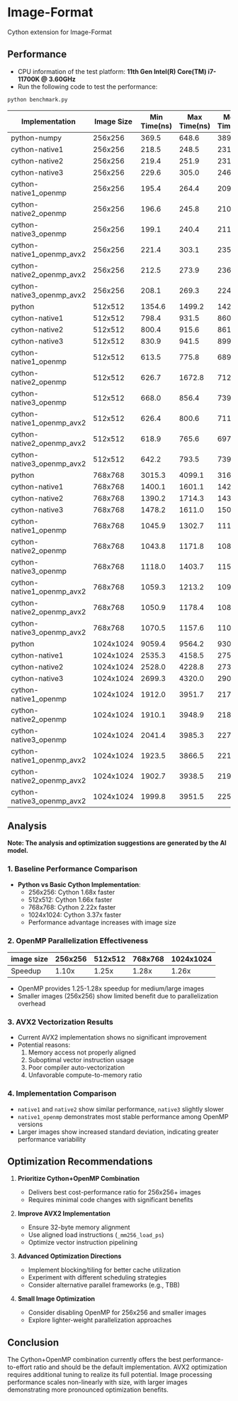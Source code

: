 # Image-Format
Cython extension for Image-Format

## Performance
- CPU information of the test platform: **11th Gen Intel(R) Core(TM) i7-11700K @ 3.60GHz**
- Run the following code to test the performance:
```python
python benchmark.py
```


<div align="center">

| Implementation             | Image Size | Min Time(ns) | Max Time(ns) | Mean Time(ns) | Std Dev(ns) |
|----------------------------|------------|--------------|--------------|---------------|-------------|
| python-numpy               | 256x256    | 369.5        | 648.6        | 389.1         | 28.2        |
| cython-native1             | 256x256    | 218.5        | 248.5        | 231.5         | 7.9         |
| cython-native2             | 256x256    | 219.4        | 251.9        | 231.9         | 7.9         |
| cython-native3             | 256x256    | 229.6        | 305.0        | 246.1         | 14.1        |
| cython-native1_openmp      | 256x256    | 195.4        | 264.4        | 209.7         | 10.9        |
| cython-native2_openmp      | 256x256    | 196.6        | 245.8        | 210.1         | 10.5        |
| cython-native3_openmp      | 256x256    | 199.1        | 240.4        | 211.5         | 8.4         |
| cython-native1_openmp_avx2 | 256x256    | 221.4        | 303.1        | 235.9         | 11.3        |
| cython-native2_openmp_avx2 | 256x256    | 212.5        | 273.9        | 236.7         | 11.9        |
| cython-native3_openmp_avx2 | 256x256    | 208.1        | 269.3        | 224.3         | 12.1        |
| python                     | 512x512    | 1354.6       | 1499.2       | 1425.9        | 26.5        |
| cython-native1             | 512x512    | 798.4        | 931.5        | 860.6         | 17.0        |
| cython-native2             | 512x512    | 800.4        | 915.6        | 861.1         | 15.6        |
| cython-native3             | 512x512    | 830.9        | 941.5        | 899.4         | 17.9        |
| cython-native1_openmp      | 512x512    | 613.5        | 775.8        | 689.5         | 29.3        |
| cython-native2_openmp      | 512x512    | 626.7        | 1672.8       | 712.0         | 101.5       |
| cython-native3_openmp      | 512x512    | 668.0        | 856.4        | 739.8         | 38.5        |
| cython-native1_openmp_avx2 | 512x512    | 626.4        | 800.6        | 711.7         | 39.6        |
| cython-native2_openmp_avx2 | 512x512    | 618.9        | 765.6        | 697.8         | 38.9        |
| cython-native3_openmp_avx2 | 512x512    | 642.2        | 793.5        | 739.0         | 27.9        |
| python                     | 768x768    | 3015.3       | 4099.1       | 3166.6        | 142.2       |
| cython-native1             | 768x768    | 1400.1       | 1601.1       | 1427.1        | 26.6        |
| cython-native2             | 768x768    | 1390.2       | 1714.3       | 1433.7        | 34.6        |
| cython-native3             | 768x768    | 1478.2       | 1611.0       | 1509.8        | 16.7        |
| cython-native1_openmp      | 768x768    | 1045.9       | 1302.7       | 1111.0        | 58.9        |
| cython-native2_openmp      | 768x768    | 1043.8       | 1171.8       | 1087.5        | 27.6        |
| cython-native3_openmp      | 768x768    | 1118.0       | 1403.7       | 1155.2        | 39.7        |
| cython-native1_openmp_avx2 | 768x768    | 1059.3       | 1213.2       | 1097.3        | 30.9        |
| cython-native2_openmp_avx2 | 768x768    | 1050.9       | 1178.4       | 1088.8        | 21.1        |
| cython-native3_openmp_avx2 | 768x768    | 1070.5       | 1157.6       | 1106.0        | 19.0        |
| python                     | 1024x1024  | 9059.4       | 9564.2       | 9300.7        | 152.3       |
| cython-native1             | 1024x1024  | 2535.3       | 4158.5       | 2756.6        | 213.4       |
| cython-native2             | 1024x1024  | 2528.0       | 4228.8       | 2739.2        | 222.6       |
| cython-native3             | 1024x1024  | 2699.3       | 4320.0       | 2904.5        | 210.5       |
| cython-native1_openmp      | 1024x1024  | 1912.0       | 3951.7       | 2179.9        | 256.6       |
| cython-native2_openmp      | 1024x1024  | 1910.1       | 3948.9       | 2181.4        | 262.5       |
| cython-native3_openmp      | 1024x1024  | 2041.4       | 3985.3       | 2277.3        | 240.8       |
| cython-native1_openmp_avx2 | 1024x1024  | 1923.5       | 3866.5       | 2210.1        | 270.8       |
| cython-native2_openmp_avx2 | 1024x1024  | 1902.7       | 3938.5       | 2195.3        | 263.7       |
| cython-native3_openmp_avx2 | 1024x1024  | 1999.8       | 3951.5       | 2257.6        | 246.5       |

</div>

## Analysis

**Note: The analysis and optimization suggestions are generated by the AI model.**

### 1. Baseline Performance Comparison

- **Python vs Basic Cython Implementation**:
  - 256x256: Cython 1.68x faster
  - 512x512: Cython 1.66x faster
  - 768x768: Cython 2.22x faster
  - 1024x1024: Cython 3.37x faster
  - Performance advantage increases with image size

### 2. OpenMP Parallelization Effectiveness

<div align="center">

| image size | 256x256 | 512x512 | 768x768 | 1024x1024 |
|------------|---------|---------|---------|-----------|
| Speedup    | 1.10x   | 1.25x   | 1.28x   | 1.26x     |

</div>

- OpenMP provides 1.25-1.28x speedup for medium/large images
- Smaller images (256x256) show limited benefit due to parallelization overhead

### 3. AVX2 Vectorization Results

- Current AVX2 implementation shows no significant improvement
- Potential reasons:
  1. Memory access not properly aligned
  2. Suboptimal vector instruction usage
  3. Poor compiler auto-vectorization
  4. Unfavorable compute-to-memory ratio

### 4. Implementation Comparison

- `native1` and `native2` show similar performance, `native3` slightly slower
- `native1_openmp` demonstrates most stable performance among OpenMP versions
- Larger images show increased standard deviation, indicating greater performance variability

## Optimization Recommendations

1. **Prioritize Cython+OpenMP Combination**
   - Delivers best cost-performance ratio for 256x256+ images
   - Requires minimal code changes with significant benefits

2. **Improve AVX2 Implementation**
   - Ensure 32-byte memory alignment
   - Use aligned load instructions (`_mm256_load_ps`)
   - Optimize vector instruction pipelining

3. **Advanced Optimization Directions**
   - Implement blocking/tiling for better cache utilization
   - Experiment with different scheduling strategies
   - Consider alternative parallel frameworks (e.g., TBB)

4. **Small Image Optimization**
   - Consider disabling OpenMP for 256x256 and smaller images
   - Explore lighter-weight parallelization approaches

## Conclusion

The Cython+OpenMP combination currently offers the best performance-to-effort ratio and should be the default implementation. AVX2 optimization requires additional tuning to realize its full potential. Image processing performance scales non-linearly with size, with larger images demonstrating more pronounced optimization benefits.